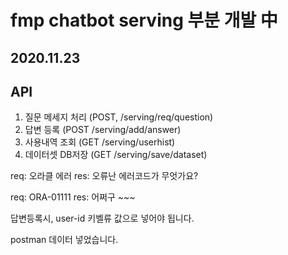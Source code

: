 fmp chatbot serving 부분 개발 中
===============

2020.11.23
-----------

## API
1. 질문 메세지 처리 (POST, /serving/req/question)
2. 답변 등록 (POST /serving/add/answer)
3. 사용내역 조회 (GET /serving/userhist)
4. 데이터셋 DB저장 (GET /serving/save/dataset)


req: 오라클 에러
res: 오류난 에러코드가 무엇가요?

req: ORA-01111
res: 어쩌구 ~~~

답변등록시, user-id 키벨류 값으로 넣어야 됩니다.

postman 데이터 넣었습니다.

